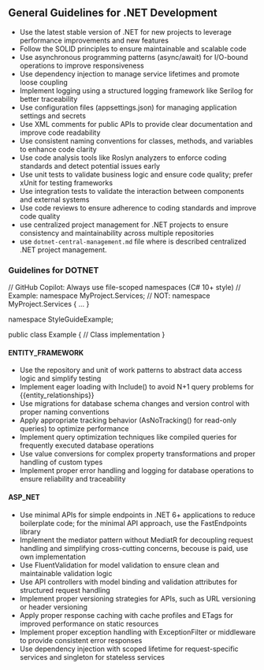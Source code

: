 ## General Guidelines for .NET Development
- Use the latest stable version of .NET for new projects to leverage performance improvements and new features
- Follow the SOLID principles to ensure maintainable and scalable code
- Use asynchronous programming patterns (async/await) for I/O-bound operations to improve responsiveness
- Use dependency injection to manage service lifetimes and promote loose coupling
- Implement logging using a structured logging framework like Serilog for better traceability
- Use configuration files (appsettings.json) for managing application settings and secrets
- Use XML comments for public APIs to provide clear documentation and improve code readability
- Use consistent naming conventions for classes, methods, and variables to enhance code clarity
- Use code analysis tools like Roslyn analyzers to enforce coding standards and detect potential issues early
- Use unit tests to validate business logic and ensure code quality; prefer xUnit for testing frameworks  
- Use integration tests to validate the interaction between components and external systems
- Use code reviews to ensure adherence to coding standards and improve code quality
- use centralized project management for .NET projects to ensure consistency and maintainability across multiple repositories
- use `dotnet-central-management.md` file where is described centralized .NET project management.


### Guidelines for DOTNET

// GitHub Copilot: Always use file-scoped namespaces (C# 10+ style)
// Example: namespace MyProject.Services;
// NOT: namespace MyProject.Services { ... }

namespace StyleGuideExample;

public class Example
{
    // Class implementation
}

#### ENTITY_FRAMEWORK

- Use the repository and unit of work patterns to abstract data access logic and simplify testing
- Implement eager loading with Include() to avoid N+1 query problems for {{entity_relationships}}
- Use migrations for database schema changes and version control with proper naming conventions
- Apply appropriate tracking behavior (AsNoTracking() for read-only queries) to optimize performance
- Implement query optimization techniques like compiled queries for frequently executed database operations
- Use value conversions for complex property transformations and proper handling of custom types
- Implement proper error handling and logging for database operations to ensure reliability and traceability

#### ASP_NET
- Use minimal APIs for simple endpoints in .NET 6+ applications to reduce boilerplate code; for the minimal API approach, use the FastEndpoints library
- Implement the mediator pattern without MediatR for decoupling request handling and simplifying cross-cutting concerns, becouse is paid, use own implementation
- Use FluentValidation for model validation to ensure clean and maintainable validation logic
- Use API controllers with model binding and validation attributes for structured request handling
- Implement proper versioning strategies for APIs, such as URL versioning or header versioning
- Apply proper response caching with cache profiles and ETags for improved performance on static resources
- Implement proper exception handling with ExceptionFilter or middleware to provide consistent error responses
- Use dependency injection with scoped lifetime for request-specific services and singleton for stateless services